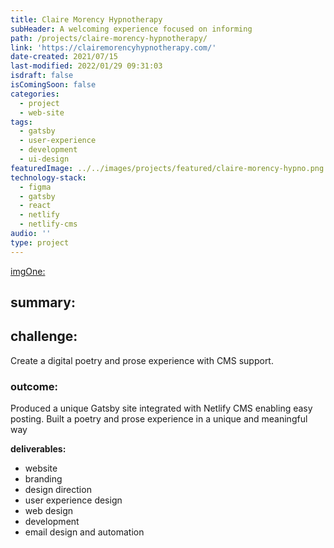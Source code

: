 ```yaml
---
title: Claire Morency Hypnotherapy
subHeader: A welcoming experience focused on informing
path: /projects/claire-morency-hypnotherapy/
link: 'https://clairemorencyhypnotherapy.com/'
date-created: 2021/07/15
last-modified: 2022/01/29 09:31:03
isdraft: false
isComingSoon: false
categories:
  - project
  - web-site
tags:
  - gatsby
  - user-experience
  - development
  - ui-design
featuredImage: ../../images/projects/featured/claire-morency-hypno.png
technology-stack:
  - figma
  - gatsby
  - react
  - netlify
  - netlify-cms
audio: ''
type: project
---
```


[imgOne:](../assets/images/projects/yogaofwords-showcase-1.png)

## summary:

## challenge:

Create a digital poetry and prose experience with CMS support.

### outcome:

Produced a unique Gatsby site integrated with Netlify CMS enabling easy
posting. Built a poetry and prose experience in a unique and meaningful
way

**deliverables:**

- website
- branding
- design direction
- user experience design
- web design
- development
- email design and automation
